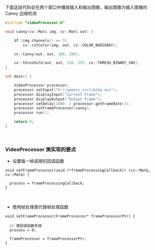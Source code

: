 下面这段代码会在两个窗口中播放输入和输出图像，输出图像为输入图像的 Canny 边缘检测

```c++
#include "videoProcessor.h"

void canny(cv::Mat& img, cv::Mat& out) {

	if (img.channels() == 3)
		cv::cvtColor(img, out, cv::COLOR_BGR2GRAY);

	cv::Canny(out, out, 100, 200);

	cv::threshold(out, out, 128, 255, cv::THRESH_BINARY_INV);
}

int main() {

	VideoProcessor processor;
	processor.setInput("H:\\opencv_c++\\bike.avi");
	processor.displayInput("Current Frame");
	processor.displayOutput("Output Frame");
	processor.setDelay(1000. / processor.getFrameRate());
	processor.setFrameProcessor(canny);
	processor.run();

	return 0;
}
```
<br>

### VideoProcessor 类实现的要点

- 设置每一帧调用的回调函数
```
void setFrameProcessor(void (*frameProcessingCallback)) (cv::Mat&, cv::Mat&) {

  process = frameProcessingCallback;
}
```
<br>

- 使用帧处理类代替帧处理函数
```
void setFrameProcessor(FrameProcessor* frameProcessorPtr) {

  // 使回调函数失效
  process = 0;
  
  frameProcessor = frameProcessorPtr;
}
```
